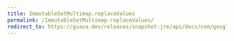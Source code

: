 ```yaml
---
title: ImmutableSetMultimap.replaceValues
permalink: /ImmutableSetMultimap.replaceValues/
redirect_to: https://guava.dev/releases/snapshot-jre/api/docs/com/google/common/collect/ImmutableSetMultimap.html#replaceValues-K-java.lang.Iterable-
---
```

